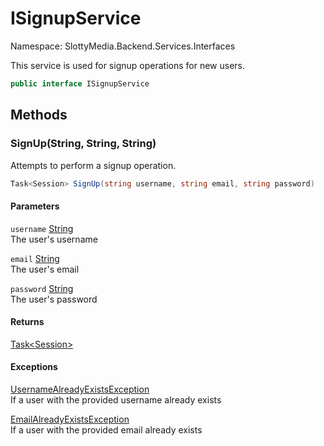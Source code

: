 # ISignupService

Namespace: SlottyMedia.Backend.Services.Interfaces

This service is used for signup operations for new users.

```csharp
public interface ISignupService
```

## Methods

### **SignUp(String, String, String)**

Attempts to perform a signup operation.

```csharp
Task<Session> SignUp(string username, string email, string password)
```

#### Parameters

`username` [String](https://docs.microsoft.com/en-us/dotnet/api/system.string)<br>
The user's username

`email` [String](https://docs.microsoft.com/en-us/dotnet/api/system.string)<br>
The user's email

`password` [String](https://docs.microsoft.com/en-us/dotnet/api/system.string)<br>
The user's password

#### Returns

[Task&lt;Session&gt;](https://docs.microsoft.com/en-us/dotnet/api/system.threading.tasks.task-1)<br>

#### Exceptions

[UsernameAlreadyExistsException](./slottymedia.backend.exceptions.signup.usernamealreadyexistsexception.md)<br>
If a user with the provided username already exists

[EmailAlreadyExistsException](./slottymedia.backend.exceptions.signup.emailalreadyexistsexception.md)<br>
If a user with the provided email already exists
